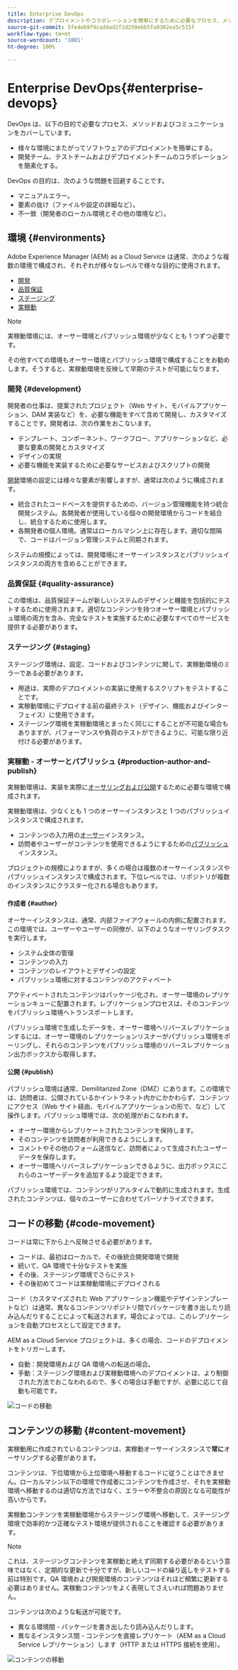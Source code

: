 ```yaml
---
title: Enterprise DevOps
description: デプロイメントやコラボレーションを簡単にするために必要なプロセス、メソッドおよびコミュニケーションについて学習します。
source-git-commit: 5fe4eb9f9cad4ad2f1d259ebb5fa0302ea5c515f
workflow-type: tm+mt
source-wordcount: '1001'
ht-degree: 100%

---
```



# Enterprise DevOps{#enterprise-devops}

DevOps は、以下の目的で必要なプロセス、メソッドおよびコミュニケーションをカバーしています。

* 様々な環境にまたがってソフトウェアのデプロイメントを簡単にする。
* 開発チーム、テストチームおよびデプロイメントチームのコラボレーションを簡素化する。

DevOps の目的は、次のような問題を回避することです。

* マニュアルエラー。
* 要素の抜け（ファイルや設定の詳細など）。
* 不一致（開発者のローカル環境とその他の環境など）。

## 環境 {#environments}

Adobe Experience Manager (AEM) as a Cloud Service は通常、次のような複数の環境で構成され、それぞれが様々なレベルで様々な目的に使用されます。

* [開発](#development)
* [品質保証](#quality-assurance)
* [ステージング](#staging)
* [実稼動](#production-author-and-publish)

>[!NOTE]
>
>実稼動環境には、オーサー環境とパブリッシュ環境が少なくとも 1 つずつ必要です。
>
>その他すべての環境もオーサー環境とパブリッシュ環境で構成することをお勧めします。そうすると、実稼動環境を反映して早期のテストが可能になります。

### 開発 {#development}

開発者の仕事は、提案されたプロジェクト（Web サイト、モバイルアプリケーション、DAM 実装など）を、必要な機能をすべて含めて開発し、カスタマイズすることです。開発者は、次の作業をおこないます。

* テンプレート、コンポーネント、ワークフロー、アプリケーションなど、必要な要素の開発とカスタマイズ
* デザインの実現
* 必要な機能を実装するために必要なサービスおよびスクリプトの開発

[開発](/help/implementing/developing/introduction/development-guidelines.md)環境の設定には様々な要素が影響しますが、通常は次のように構成されます。

* 統合されたコードベースを提供するための、バージョン管理機能を持つ統合開発システム。各開発者が使用している個々の開発環境からコードを結合し、統合するために使用します。
* 各開発者の個人環境。通常はローカルマシン上に存在します。適切な間隔で、コードはバージョン管理システムと同期されます。

システムの規模によっては、開発環境にオーサーインスタンスとパブリッシュインスタンスの両方を含めることができます。

### 品質保証 {#quality-assurance}

この環境は、品質保証チームが新しいシステムのデザインと機能を包括的にテストするために使用されます。適切なコンテンツを持つオーサー環境とパブリッシュ環境の両方を含み、完全なテストを実施するために必要なすべてのサービスを提供する必要があります。

### ステージング {#staging}

ステージング環境は、設定、コードおよびコンテンツに関して、実稼動環境のミラーである必要があります。

* 用途は、実際のデプロイメントの実装に使用するスクリプトをテストすることです。
* 実稼動環境にデプロイする前の最終テスト（デザイン、機能およびインターフェイス）に使用できます。
* ステージング環境を実稼動環境とまったく同じにすることが不可能な場合もありますが、パフォーマンスや負荷のテストができるように、可能な限り近付ける必要があります。

### 実稼動 - オーサーとパブリッシュ  {#production-author-and-publish}

実稼動環境は、実装を実際に[オーサリングおよび公開](/help/sites-cloud/authoring/getting-started/concepts.md)するために必要な環境で構成されます。

実稼動環境は、少なくとも 1 つのオーサーインスタンスと 1 つのパブリッシュインスタンスで構成されます。

* コンテンツの入力用の[オーサー](#author)インスタンス。
* 訪問者やユーザーがコンテンツを使用できるようにするための[パブリッシュ](#publish)インスタンス。

プロジェクトの規模によりますが、多くの場合は複数のオーサーインスタンスやパブリッシュインスタンスで構成されます。下位レベルでは、リポジトリが複数のインスタンスにクラスター化される場合もあります。

#### 作成者 {#author}

オーサーインスタンスは、通常、内部ファイアウォールの内側に配置されます。この環境では、ユーザーやユーザーの同僚が、以下のようなオーサリングタスクを実行します。

* システム全体の管理
* コンテンツの入力
* コンテンツのレイアウトとデザインの設定
* パブリッシュ環境に対するコンテンツのアクティベート

アクティベートされたコンテンツはパッケージ化され、オーサー環境のレプリケーションキューに配置されます。レプリケーションプロセスは、そのコンテンツをパブリッシュ環境へトランスポートします。

パブリッシュ環境で生成したデータを、オーサー環境へリバースレプリケーションするには、オーサー環境のレプリケーションリスナーがパブリッシュ環境をポーリングし、それらのコンテンツをパブリッシュ環境のリバースレプリケーション出力ボックスから取得します。

#### 公開 {#publish}

パブリッシュ環境は通常、Demilitarized Zone（DMZ）にあります。この環境では、訪問者は、公開されているかイントラネット内かにかかわらず、コンテンツにアクセス（Web サイト経由、モバイルアプリケーションの形で、など）して操作します。パブリッシュ環境では、次の処理がおこなわれます。

* オーサー環境からレプリケートされたコンテンツを保持します。
* そのコンテンツを訪問者が利用できるようにします。
* コメントやその他のフォーム送信など、訪問者によって生成されたユーザーデータを保存します。
* オーサー環境へリバースレプリケーションできるように、出力ボックスにこれらのユーザーデータを追加するよう設定できます。

パブリッシュ環境では、コンテンツがリアルタイムで動的に生成されます。生成されたコンテンツは、個々のユーザーに合わせてパーソナライズできます。

## コードの移動 {#code-movement}

コードは常に下から上へ反映させる必要があります。

* コードは、最初はローカルで、その後統合開発環境で開発
* 続いて、QA 環境で十分なテストを実施
* その後、ステージング環境でさらにテスト
* その後初めてコードは実稼動環境にデプロイされる

コード（カスタマイズされた Web アプリケーション機能やデザインテンプレートなど）は通常、異なるコンテンツリポジトリ間でパッケージを書き出したり読み込んだりすることによって転送されます。場合によっては、このレプリケーションを自動プロセスとして設定できます。

AEM as a Cloud Service プロジェクトは、多くの場合、コードのデプロイメントをトリガーします。

* 自動：開発環境および QA 環境への転送の場合。
* 手動：ステージング環境および実稼動環境へのデプロイメントは、より制御された方法でおこなわれるので、多くの場合は手動ですが、必要に応じて自動も可能です。

![コードの移動](assets/code-movement.png)

## コンテンツの移動 {#content-movement}

実稼動用に作成されているコンテンツは、実稼動オーサーインスタンスで&#x200B;**常に**&#x200B;オーサリングする必要があります。

コンテンツは、下位環境から上位環境へ移動するコードに従うことはできません。ローカルマシン以下の環境で作成者にコンテンツを作成させ、それを実稼動環境へ移動するのは適切な方法ではなく、エラーや不整合の原因となる可能性が高いからです。

実稼動コンテンツを実稼動環境からステージング環境へ移動して、ステージング環境で効率的かつ正確なテスト環境が提供されることを確認する必要があります。

>[!NOTE]
>
>これは、ステージングコンテンツを実稼動と絶えず同期する必要があるという意味ではなく、定期的な更新で十分ですが、新しいコードの繰り返しをテストする前は特別です。QA 環境および開発環境のコンテンツはそれほど頻繁に更新する必要はありません。実稼動コンテンツをよく表現してさえいれば問題ありません。

コンテンツは次のような転送が可能です。

* 異なる環境間 - パッケージを書き出したり読み込んだりします。
* 異なるインスタンス間 - コンテンツを直接レプリケート（AEM as a Cloud Service レプリケーション）します（HTTP または HTTPS 接続を使用）。

![コンテンツの移動](assets/content-movement.png)